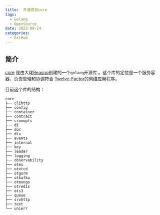 ```yaml
---
title:  开源项目core
tags:
  - Golang
  - OpenSource
date: 2022-08-24
categories:
  - GitHub
---
```


## 简介

[core](https://github.com/DoNewsCode/core) 是由大佬[Reasno](https://github.com/Reasno)创建的一个`golang`开源库.。这个库的定位是一个服务容器，负责管理和协调符合 [Twelve-Factor](https://12factor.net/zh_cn/)的网络应用程序。

目前这个库的结构：
```text
core
├── clihttp
├── config
├── container
├── contract
├── cronopts
├── di
├── doc
├── dtx
├── events
├── internal
├── key
├── leader
├── logging
├── observability
├── otes
├── otetcd
├── otgorm
├── otkafka
├── otmongo
├── otredis
├── ots3
├── queue
├── srvhttp
├── text
└── unierr
```


